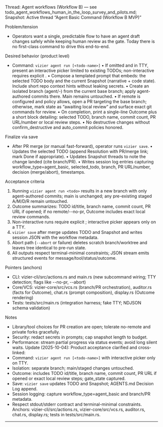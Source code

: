 Thread: Agent workflows (Workflow B) — see todo_agent_workflows_human_in_the_loop_survey_and_pilots.md; Snapshot: Active thread “Agent Basic Command (Workflow B MVP)”

Problem/tension
- Operators want a single, predictable flow to have an agent draft changes safely while keeping human review as the gate. Today there is no first-class command to drive this end-to-end.

Desired behavior (product level)
- Command: `vizier agent run [<todo-name>]`
  • If <todo-name> omitted and in TTY, present an interactive picker limited to existing TODOs; non-interactive requires explicit <todo-name>.
  • Compose a templated prompt that embeds: the selected TODO body and the current Snapshot (narrative + code state). Include short repo context hints without leaking secrets.
  • Create an isolated branch (agent/<id>-<slug>) from the current base branch; apply agent-authored commits there. Main remains untouched.
  • If remote is configured and policy allows, open a PR targeting the base branch; otherwise, mark state as “awaiting local review” and surface exact git commands for review.
  • On completion, print a single-line Outcome plus a short block detailing: selected TODO, branch name, commit count, PR URL/number or local review steps.
  • No destructive changes without confirm_destructive and auto_commit policies honored.

Finalize via save
- After PR merge (or manual fast-forward), operator runs `vizier save`.
  • Updates the selected TODO (append Resolution with PR/merge link; mark Done if appropriate).
  • Updates Snapshot threads to note the change landed (cite branch/PR).
  • Writes session log entries capturing workflow_type=agent_basic, selected_todo, branch, PR URL/number, decision (merge/abort), timestamps.

Acceptance criteria
1) Running `vizier agent run <todo>` results in a new branch with only agent-authored commits; main is unchanged; any pre-existing staged A/M/D/R remain untouched.
2) Outcome summarizes: TODO id/title, branch name, commit count, PR URL if opened; if no remote/--no-pr, Outcome includes exact local review commands.
3) Non-interactive runs require explicit <todo>; interactive picker appears only on a TTY.
4) `vizier save` after merge updates TODO and Snapshot and writes session JSON with the workflow metadata.
5) Abort path (`--abort` or failure) deletes scratch branch/worktree and leaves tree identical to pre-run state.
6) All outputs respect terminal-minimal constraints; JSON stream emits structured events for message/tool/status/outcome.

Pointers (anchors)
- CLI: vizier-cli/src/actions.rs and main.rs (new subcommand wiring; TTY detection; flags like --no-pr, --abort)
- Core/VCS: vizier-core/src/vcs.rs (branch/PR orchestration), auditor.rs (facts for Outcome), chat.rs (prompt composition), display.rs (Outcome rendering)
- Tests: tests/src/main.rs (integration harness; fake TTY; NDJSON schema validation)

Notes
- Library/tool choices for PR creation are open; tolerate no-remote and private forks gracefully.
- Security: redact secrets in prompts; cap snapshot length to budget.
- Performance: stream partial progress via status events; avoid long silent waits.
Update (2025-10-04): Product acceptance clarified and cross-linked:
- Command: `vizier agent run [<todo-name>]` with interactive picker only on TTY.
- Isolation: separate branch; main/staged changes untouched.
- Outcome: includes TODO id/title, branch name, commit count, PR URL if opened or exact local review steps; gate_state captured.
- Save: `vizier save` updates TODO and Snapshot; AGENTS.md Decision Log append.
- Session logging: capture workflow_type=agent_basic and branch/PR metadata.
- Respect stdout/stderr contract and terminal-minimal constraints. Anchors: vizier-cli/src/actions.rs, vizier-core/src/vcs.rs, auditor.rs, chat.rs, display.rs; tests in tests/src/main.rs.

---

